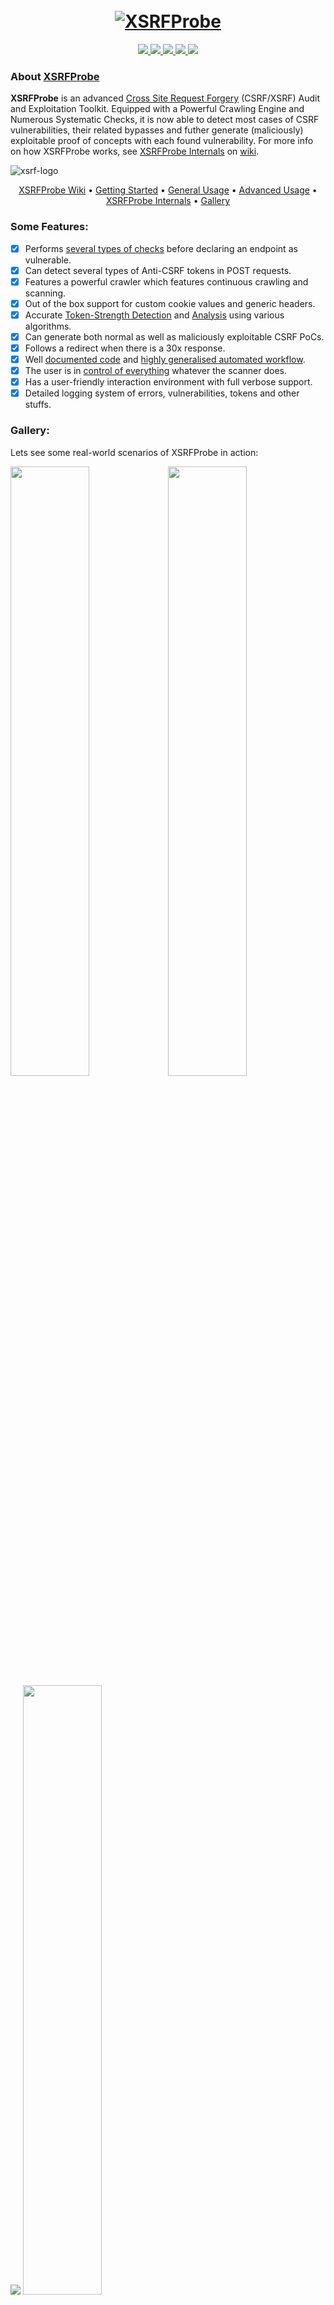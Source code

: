 <h1 align="center">
  <br>
  <a href="https://github.com/0xinfection"><img src="https://i.imgur.com/9R5cXB6.png" alt="XSRFProbe"></a>
</h1>

<p align="center">  
  <a href="https://docs.python.org/3/download.html">
    <img src="https://img.shields.io/badge/Python-3.x-green.svg">
  </a>
  <a href="https://github.com/0xinfection/XSRFProbe/releases">
    <img src="https://img.shields.io/badge/Version-v2.0%20(stable)-blue.svg">
  </a>
  <a href="https://github.com/0xinfection/XSRFProbe/blob/master/LICENSE">
    <img src="https://img.shields.io/badge/License-GPLv3-orange.svg">
  </a> 
  <a href="https://travis-ci.org/0xInfection/XSRFProbe">
    <img src="https://img.shields.io/badge/Build-Passing-brightgreen.svg?logo=travis">
  </a>
  <a href="https://codecov.io/gh/0xInfection/XSRFProbe">
    <img src="https://codecov.io/gh/0xInfection/XSRFProbe/branch/master/graph/badge.svg" />
  </a>
</p>

### About [XSRFProbe](https://github.com/0xinfection/xsrfprobe/wiki/)
__XSRFProbe__ is an advanced [Cross Site Request Forgery](https://www.owasp.org/index.php/Cross-Site_Request_Forgery_(CSRF)) (CSRF/XSRF) Audit and Exploitation Toolkit. Equipped with a Powerful Crawling Engine and Numerous Systematic Checks, it is now able to detect most cases of CSRF vulnerabilities, their related bypasses and futher generate (maliciously) exploitable proof of concepts with each found vulnerability. For more info on how XSRFProbe works, see [XSRFProbe Internals](https://github.com/0xInfection/XSRFProbe/wiki#xsrfprobe-internals) on [wiki](https://github.com/0xInfection/XSRFProbe/wiki/). 

<img src="https://i.imgur.com/xTrfWSt.gif" alt="xsrf-logo">
<p align="center">
  <a href="https://github.com/0xinfection/xsrfprobe/wiki">XSRFProbe Wiki</a> •
  <a href="https://github.com/0xinfection/xsrfprobe/wiki/Getting-Started">Getting Started</a> •
  <a href="https://github.com/0xinfection/xsrfprobe/wiki/General-Usage">General Usage</a> •
  <a href="https://github.com/0xinfection/xsrfprobe/wiki/Advanced-Usage">Advanced Usage</a> •
  <a href="https://github.com/0xinfection/xsrfprobe/wiki/XSRFProbe-Internals">XSRFProbe Internals</a> •
  <a href="https://github.com/0xinfection/xsrfprobe#gallery">Gallery</a>
</p>

### Some Features:

- [x] Performs [several types of checks](https://github.com/0xInfection/XSRFProbe/wiki/XSRFProbe-Internals#types-of-checks) before declaring an endpoint as vulnerable.
- [x] Can detect several types of Anti-CSRF tokens in POST requests.
- [x] Features a powerful crawler which features continuous crawling and scanning.
- [x] Out of the box support for custom cookie values and generic headers.
- [x] Accurate [Token-Strength Detection](https://github.com/0xInfection/XSRFProbe/wiki/XSRFProbe-Internals#token-randomness-calculation) and [Analysis](https://github.com/0xInfection/XSRFProbe/wiki/XSRFProbe-Internals#post-scan-token-analysis) using various algorithms.
- [x] Can generate both normal as well as maliciously exploitable CSRF PoCs.
- [x] Follows a redirect when there is a 30x response.
- [x] Well [documented code](https://github.com/0xInfection/XSRFProbe/tree/master?files=1) and [highly generalised automated workflow](https://github.com/0xInfection/XSRFProbe/wiki#xsrfprobe-internals).
- [x] The user is in [control of everything](https://github.com/0xInfection/XSRFProbe/wiki/Advanced-Usage#xsrfprobe-configuration-variables) whatever the scanner does.
- [x] Has a user-friendly interaction environment with full verbose support.
- [x] Detailed logging system of errors, vulnerabilities, tokens and other stuffs.

### Gallery:
Lets see some real-world scenarios of XSRFProbe in action:

<img src="https://i.imgur.com/AAE1HrE.gif" width=50% /><img src="https://i.imgur.com/TJt103P.gif" width=50% />
<img src="https://i.imgur.com/yzyvXHX.gif" />
<img src="https://i.imgur.com/MhTucgI.gif" width=50% /><img src="https://i.imgur.com/gcfZ9zQ.gif" width=50% />

### Version and License:
XSRFProbe v2.0 release is now a stable release and the work is licensed under the [GPL v3 License](https://www.gnu.org/licenses/gpl-3.0.en.html).

### Warnings:

Do not use this tool on a live site!

It is because this tool is designed to perform all kinds of form submissions automatically which can sabotage the site. Sometimes you may screw up the database and most probably perform a DoS on the site as well.

Test on a disposable/dummy setup/site!

### Disclaimer:
Usage of XSRFProbe for testing websites without prior mutual consistency can be considered as an illegal activity. It is the final user's responsibility to obey all applicable local, state and federal laws. The author assumes no liability and is not exclusively responsible for any misuse or damage caused by this program.

### Author's Words:
This project is based __entirely upon my own research and my own experience with web applications__ on Cross-Site Request Forgery attacks. You can try going through the source code which is highly documented to help you understand how this toolkit was built. Useful [pull requests](https://github.com/0xInfection/XSRFProbe/wiki/Contributing), [ideas and issues](https://github.com/0xInfection/XSRFProbe/wiki/Reporting-Bugs#before-submitting) are highly welcome. If you wish to see what how XSRFProbe is being developed, check out the [Development Board](https://github.com/0xInfection/XSRFProbe/projects/1).

> Copyright © [__Infected Drake__](https://www.twitter.com/0xInfection)
